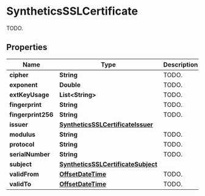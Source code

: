 

# SyntheticsSSLCertificate

TODO.
## Properties

Name | Type | Description | Notes
------------ | ------------- | ------------- | -------------
**cipher** | **String** | TODO. |  [optional]
**exponent** | **Double** | TODO. |  [optional]
**extKeyUsage** | **List&lt;String&gt;** | TODO. |  [optional]
**fingerprint** | **String** | TODO. |  [optional]
**fingerprint256** | **String** | TODO. |  [optional]
**issuer** | [**SyntheticsSSLCertificateIssuer**](SyntheticsSSLCertificateIssuer.md) |  |  [optional]
**modulus** | **String** | TODO. |  [optional]
**protocol** | **String** | TODO. |  [optional]
**serialNumber** | **String** | TODO. |  [optional]
**subject** | [**SyntheticsSSLCertificateSubject**](SyntheticsSSLCertificateSubject.md) |  |  [optional]
**validFrom** | [**OffsetDateTime**](OffsetDateTime.md) | TODO. |  [optional]
**validTo** | [**OffsetDateTime**](OffsetDateTime.md) | TODO. |  [optional]



